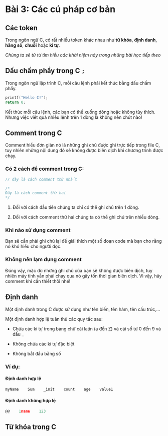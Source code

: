 # Bài 3: Các cú pháp cơ bản

## Các token

Trong ngôn ngữ C, có rất nhiều token khác nhau như **từ khóa**, **định danh**, **hằng số**, **chuỗi** hoặc **kí tự**.

*Chúng ta sẽ từ từ tìm hiểu các khái niệm này trong những bài học tiếp theo*

## Dấu chấm phẩy trong C `;`

Trong ngôn ngữ lập trình C, mỗi câu lệnh phải kết thúc bằng dấu chấm phẩy.

```c
printf("Hello C!");
return 0;
```

Kết thúc mỗi câu lệnh, các bạn có thể xuống dòng hoặc không tùy thích. Nhưng việc viết quá nhiều lệnh trên 1 dòng là không nên chút nào!

## Comment trong C

Comment hiểu đơn giản nó là những ghi chú được ghi trực tiếp trong file C, tuy nhiên những nội dung đó sẽ không được biên dịch khi chương trình được chạy.

### Có 2 cách để comment trong C:

```c
// đây là cách comment thứ nhất

/*
Đây là cách comment thứ hai
*/
```

1. Đối với cách đầu tiên chúng ta chỉ có thể ghi chú trên 1 dòng.

2. Đối với cách comment thứ hai chúng ta có thể ghi chú trên nhiều dòng.

### Khi nào sử dụng comment

Bạn sẽ cần phải ghi chú lại để giải thích một số đoạn code mà bạn cho rằng nó khó hiểu cho người đọc.

### Không nên lạm dụng comment

Đúng vậy, mặc dù những ghi chú của bạn sẽ không được biên dịch, tuy nhiên máy tính vẫn phải chạy qua nó gây tốn thời gian biên dịch. Vì vậy, hãy comment khi cần thiết thôi nhé!

## Định danh

Một định danh trong C được sử dụng như tên biến, tên hàm, tên cấu trúc,...

Một định danh hợp lệ tuân thủ các quy tắc sau:

- Chứa các kí tự trong bảng chữ cái latin (a đến Z) và cái số từ 0 đến 9 và dấu _

- Không chứa các kí tự đặc biệt

- Không bắt đầu bằng số

### Ví dụ:

#### Định danh hợp lệ

```c
myName    Sum    _init    count    age    value1
```

#### Định danh không hợp lệ

```c
@@    1name    123
```

## Từ khóa trong C
